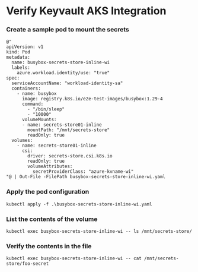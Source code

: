 # Verify Keyvault AKS Integration

### Create a sample pod to mount the secrets

```
@"
apiVersion: v1
kind: Pod
metadata:
  name: busybox-secrets-store-inline-wi
  labels:
    azure.workload.identity/use: "true"
spec:
  serviceAccountName: "workload-identity-sa"
  containers:
    - name: busybox
      image: registry.k8s.io/e2e-test-images/busybox:1.29-4
      command:
        - "/bin/sleep"
        - "10000"
      volumeMounts:
      - name: secrets-store01-inline
        mountPath: "/mnt/secrets-store"
        readOnly: true
  volumes:
    - name: secrets-store01-inline
      csi:
        driver: secrets-store.csi.k8s.io
        readOnly: true
        volumeAttributes:
          secretProviderClass: "azure-kvname-wi"
"@ | Out-File -FilePath busybox-secrets-store-inline-wi.yaml
```
### Apply the pod configuration
```
kubectl apply -f .\busybox-secrets-store-inline-wi.yaml
```
### List the contents of the volume
```
kubectl exec busybox-secrets-store-inline-wi -- ls /mnt/secrets-store/
```
### Verify the contents in the file
```
kubectl exec busybox-secrets-store-inline-wi -- cat /mnt/secrets-store/foo-secret
```

